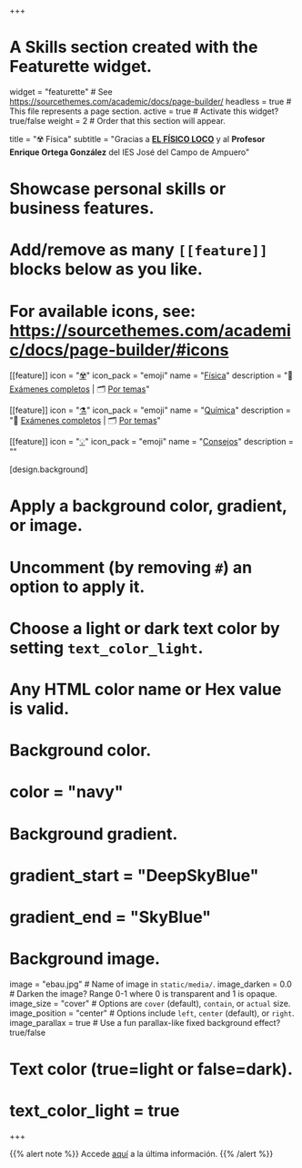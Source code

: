 +++
# A Skills section created with the Featurette widget.
widget = "featurette"  # See https://sourcethemes.com/academic/docs/page-builder/
headless = true  # This file represents a page section.
active = true  # Activate this widget? true/false
weight = 2  # Order that this section will appear.

title = "☢️ Física"
subtitle = "Gracias a [**EL FÍSICO LOCO**](http://elfisicoloco.blogspot.com) y al **Profesor Enrique Ortega González** del IES José del Campo de Ampuero"

# Showcase personal skills or business features.
# 
# Add/remove as many `[[feature]]` blocks below as you like.
# 
# For available icons, see: https://sourcethemes.com/academic/docs/page-builder/#icons

[[feature]]
  icon = "[☢️](#examenes-fisica)"
  icon_pack = "emoji"
  name = "[Física](#examenes-fisica)"
  description = "📝 [Exámenes completos](#examenes-fisica) | 🗂️ [Por temas](#preguntas-fisica)"  
  
[[feature]]
  icon = "[⚗️](#examenes-quimica)"
  icon_pack = "emoji"
  name = "[Química](#examenes-quimica)"
  description = "📝 [Exámenes completos](#examenes-quimica) | 🗂️ [Por temas](#preguntas-quimica)"
  
[[feature]]
  icon = "[💡](#consejos)"
  icon_pack = "emoji"
  name = "[Consejos](#consejos)"
  description = ""  
  
  
[design.background]
  # Apply a background color, gradient, or image.
  #   Uncomment (by removing `#`) an option to apply it.
  #   Choose a light or dark text color by setting `text_color_light`.
  #   Any HTML color name or Hex value is valid.
  
  # Background color.
  # color = "navy"
  
  # Background gradient.
  # gradient_start = "DeepSkyBlue"
  # gradient_end = "SkyBlue"
  
  # Background image.
  image = "ebau.jpg"  # Name of image in `static/media/`.
  image_darken = 0.0  # Darken the image? Range 0-1 where 0 is transparent and 1 is opaque.
  image_size = "cover"  #  Options are `cover` (default), `contain`, or `actual` size.
  image_position = "center"  # Options include `left`, `center` (default), or `right`.
  image_parallax = true  # Use a fun parallax-like fixed background effect? true/false

  # Text color (true=light or false=dark).
  # text_color_light = true    

+++

{{% alert note %}}
Accede [aquí](https://web.unican.es/admision/acceso-a-estudios-de-grado/evaluacion-de-bachillerato-para-el-acceso-a-la-universidad) a la última información.
{{% /alert %}}
